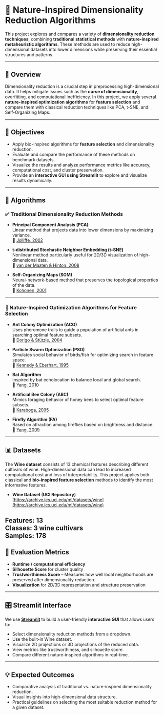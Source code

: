 # 🌿 Nature-Inspired Dimensionality Reduction Algorithms

This project explores and compares a variety of **dimensionality reduction techniques**, combining **traditional statistical methods** with **nature-inspired metaheuristic algorithms**. These methods are used to reduce high-dimensional datasets into lower dimensions while preserving their essential structures and patterns.

---

## 🧠 Overview

Dimensionality reduction is a crucial step in preprocessing high-dimensional data. It helps mitigate issues such as the **curse of dimensionality**, overfitting, and computational inefficiency. In this project, we apply several **nature-inspired optimization algorithms** for **feature selection** and compare them with classical reduction techniques like PCA, t-SNE, and Self-Organizing Maps.

---

## 🎯 Objectives

- Apply bio-inspired algorithms for **feature selection** and dimensionality reduction.
- Evaluate and compare the performance of these methods on benchmark datasets.
- Visualize the results and analyze performance metrics like accuracy, computational cost, and cluster preservation.
- Provide an **interactive GUI using Streamlit** to explore and visualize results dynamically.

---

## 🧬 Algorithms

### ✅ Traditional Dimensionality Reduction Methods

- **Principal Component Analysis (PCA)**  
  Linear method that projects data into lower dimensions by maximizing variance.  
  📖 [Jolliffe, 2002](https://link.springer.com/book/10.1007/b98835)

- **t-distributed Stochastic Neighbor Embedding (t-SNE)**  
  Nonlinear method particularly useful for 2D/3D visualization of high-dimensional data.  
  📖 [van der Maaten & Hinton, 2008](https://www.jmlr.org/papers/volume9/vandermaaten08a/vandermaaten08a.pdf)

- **Self-Organizing Maps (SOM)**  
  Neural-network-based method that preserves the topological properties of the data.  
  📖 [Kohonen, 2001](https://link.springer.com/book/10.1007/978-3-642-56927-2)

---

### 🐜 Nature-Inspired Optimization Algorithms for Feature Selection

- **Ant Colony Optimization (ACO)**  
  Uses pheromone trails to guide a population of artificial ants in searching optimal feature subsets.  
  📖 [Dorigo & Stützle, 2004](https://link.springer.com/book/10.1007/978-3-662-05615-1)

- **Particle Swarm Optimization (PSO)**  
  Simulates social behavior of birds/fish for optimizing search in feature space.  
  📖 [Kennedy & Eberhart, 1995](https://ieeexplore.ieee.org/document/488968)

- **Bat Algorithm**  
  Inspired by bat echolocation to balance local and global search.  
  📖 [Yang, 2010](https://link.springer.com/chapter/10.1007/978-3-642-12538-6_6)

- **Artificial Bee Colony (ABC)**  
  Mimics foraging behavior of honey bees to select optimal feature subsets.  
  📖 [Karaboga, 2005](https://www.researchgate.net/publication/228622735)

- **Firefly Algorithm (FA)**  
  Based on attraction among fireflies based on brightness and distance.  
  📖 [Yang, 2009](https://www.researchgate.net/publication/220902524)

---

## 📊 Datasets

The **Wine dataset** consists of 13 chemical features describing different cultivars of wine. High-dimensional data can lead to increased computational cost and loss of interpretability. This project applies both classical and **bio-inspired feature selection** methods to identify the most informative features.

- **Wine Dataset (UCI Repository)**  
  [https://archive.ics.uci.edu/ml/datasets/wine](https://archive.ics.uci.edu/ml/datasets/wine)
  
**Features:** 13  
**Classes:** 3 wine cultivars  
**Samples:** 178
---

## 🧪 Evaluation Metrics

- **Runtime / computational efficiency**
- **Silhouette Score** for cluster quality
- **Trustworthiness Score** – Measures how well local neighborhoods are preserved after dimensionality reduction.  
- **Visualization** for 2D/3D representation and structure preservation

---

## 🎛️ Streamlit Interface

We use **[Streamlit](https://streamlit.io/)** to build a user-friendly **interactive GUI** that allows users to:

- Select dimensionality reduction methods from a dropdown.
- Use the built-in Wine dataset.
- Visualize 2D projections or 3D projections of the reduced data.
- View metrics like trustworthiness, and silhouette score.
- Compare different nature-inspired algorithms in real-time.

  
---

## 💡 Expected Outcomes

- Comparative analysis of traditional vs. nature-inspired dimensionality reduction.
- Visual insights into high-dimensional data structure.
- Practical guidelines on selecting the most suitable reduction method for a given dataset.


